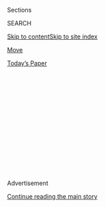 <div id="app">

<div>

<div>

<div>

<div class="NYTAppHideMasthead css-1q2w90k e1suatyy0">

<div class="section css-ui9rw0 e1suatyy2">

<div class="css-eph4ug er09x8g0">

<div class="css-6n7j50">

</div>

<span class="css-1dv1kvn">Sections</span>

<div class="css-10488qs">

<span class="css-1dv1kvn">SEARCH</span>

</div>

[Skip to content](#site-content)[Skip to site
index](#site-index)

</div>

<div id="masthead-section-label" class="css-1wr3we4 eaxe0e00">

[Move](https://www.nytimes3xbfgragh.onion/section/well/move)

</div>

<div class="css-10698na e1huz5gh0">

</div>

</div>

<div id="masthead-bar-one" class="section hasLinks css-15hmgas e1csuq9d3">

<div class="css-uqyvli e1csuq9d0">

</div>

<div class="css-1uqjmks e1csuq9d1">

</div>

<div class="css-9e9ivx">

[](https://myaccount.nytimes3xbfgragh.onion/auth/login?response_type=cookie&client_id=vi)

</div>

<div class="css-1bvtpon e1csuq9d2">

[Today’s
Paper](https://www.nytimes3xbfgragh.onion/section/todayspaper)

</div>

</div>

</div>

</div>

<div data-aria-hidden="false">

<div id="site-content" data-role="main">

<div>

<div class="css-1aor85t" style="opacity:0.000000001;z-index:-1;visibility:hidden">

<div class="css-1hqnpie">

<div class="css-epjblv">

<span class="css-17xtcya">[Move](/section/well/move)</span><span class="css-x15j1o">|</span><span class="css-fwqvlz">Is
Your Blood Sugar Undermining Your
Workouts?</span>

</div>

<div class="css-k008qs">

<div class="css-1iwv8en">

<span class="css-18z7m18"></span>

<div>

</div>

</div>

<span class="css-1n6z4y">https://nyti.ms/3fhnUBX</span>

<div class="css-1705lsu">

<div class="css-4xjgmj">

<div class="css-4skfbu" data-role="toolbar" data-aria-label="Social Media Share buttons, Save button, and Comments Panel with current comment count" data-testid="share-tools">

  - 
  - 
  - 
  - 
    
    <div class="css-6n7j50">
    
    </div>

  - 
  - 

</div>

</div>

</div>

</div>

</div>

</div>

<div id="NYT_TOP_BANNER_REGION" class="css-13pd83m">

</div>

<div id="top-wrapper" class="css-1sy8kpn">

<div id="top-slug" class="css-l9onyx">

Advertisement

</div>

[Continue reading the main
story](#after-top)

<div class="ad top-wrapper" style="text-align:center;height:100%;display:block;min-height:250px">

<div id="top" class="place-ad" data-position="top" data-size-key="top">

</div>

</div>

<div id="after-top">

</div>

</div>

<div>

<div id="sponsor-wrapper" class="css-1hyfx7x">

<div id="sponsor-slug" class="css-19vbshk">

Supported by

</div>

[Continue reading the main
story](#after-sponsor)

<div id="sponsor" class="ad sponsor-wrapper" style="text-align:center;height:100%;display:block">

</div>

<div id="after-sponsor">

</div>

</div>

<div class="css-186x18t">

Phys Ed

</div>

<div class="css-1vkm6nb ehdk2mb0">

# Is Your Blood Sugar Undermining Your Workouts?

</div>

Eating a diet high in sugar and processed foods could dent our long-term
health in part by changing how well our bodies respond to
exercise.

<div class="css-79elbk" data-testid="photoviewer-wrapper">

<div class="css-z3e15g" data-testid="photoviewer-wrapper-hidden">

</div>

<div class="css-1a48zt4 ehw59r15" data-testid="photoviewer-children">

![<span class="css-cnj6d5 e1z0qqy90" itemprop="copyrightHolder"><span class="css-1ly73wi e1tej78p0">Credit...</span><span><span>Hana
Asano for The New York
Times</span></span></span>](https://static01.graylady3jvrrxbe.onion/images/2020/08/04/well/physed-runner/merlin_170719374_ca7d8b99-4c72-4542-aa89-5fa3012f069e-articleLarge.jpg?quality=75&auto=webp&disable=upscale)

</div>

</div>

<div class="css-18e8msd">

<div class="css-vp77d3 epjyd6m0">

<div class="css-hus3qt ey68jwv0" data-aria-hidden="true">

[![Gretchen
Reynolds](https://static01.graylady3jvrrxbe.onion/images/2019/03/18/multimedia/author-gretchen-reynolds/author-gretchen-reynolds-thumbLarge.png
"Gretchen Reynolds")](https://www.nytimes3xbfgragh.onion/by/gretchen-reynolds)

</div>

<div class="css-1baulvz">

By [<span class="css-1baulvz last-byline" itemprop="name">Gretchen
Reynolds</span>](https://www.nytimes3xbfgragh.onion/by/gretchen-reynolds)

</div>

</div>

  - 
    
    <div class="css-ld3wwf e16638kd2">
    
    July 29,
    2020
    
    </div>

  - 
    
    <div class="css-4xjgmj">
    
    <div class="css-d8bdto" data-role="toolbar" data-aria-label="Social Media Share buttons, Save button, and Comments Panel with current comment count" data-testid="share-tools">
    
      - 
      - 
      - 
      - 
        
        <div class="css-6n7j50">
        
        </div>
    
      - 
      - 
    
    </div>
    
    </div>

</div>

</div>

<div class="section meteredContent css-1r7ky0e" name="articleBody" itemprop="articleBody">

<div class="css-1fanzo5 StoryBodyCompanionColumn">

<div class="css-53u6y8">

People with consistently high levels of blood sugar could get less
benefit from exercise than those whose blood sugar levels are normal,
according to a cautionary new study of nutrition, blood sugar and
exercise. The study, which involved rodents and people, suggests that
eating a diet high in sugar and processed foods, which may set the stage
for poor blood sugar control, could dent our long-term health in part by
changing how well our bodies respond to a workout.

We already have plenty of evidence, of course, that elevated blood sugar
is unhealthy. People with hyperglycemia tend to be overweight and face
greater long-term risks for heart disease and Type 2 diabetes, even if,
in the early stages, their condition does not meet the criteria for
those diseases.

They also tend to be out of shape. In epidemiological studies, people
with elevated blood sugar often also have low aerobic fitness, while, in
animal studies, rats bred with low endurance from birth show early
blood-sugar problems, as well. This interrelationship between blood
sugar and fitness is consequential in part because low aerobic fitness
is closely linked to a high risk of premature death.

But most past studies of blood sugar and fitness have been
epidemiological, meaning they have identified links between the two
conditions but not their sequence or mechanisms. They have not clarified
whether hyperglycemia usually precedes and leads to low fitness, or the
other way around, or how either condition manages to influence the
other.

</div>

</div>

<div class="css-1fanzo5 StoryBodyCompanionColumn">

<div class="css-53u6y8">

So, for the [new study, which was published this month in Nature
Metabolism,](https://www.nature.com/articles/s42255-020-0240-7)
researchers at the Joslin Diabetes Center in Boston and other
institutions decided to raise blood sugar levels in mice and see what
happened when they exercised.

They started with adult mice, switching some from normal chow to a diet
high in sugar and saturated fat, similar to what many of us in the
developed world eat nowadays. These mice rapidly gained weight and
developed habitually high blood sugar.

They injected other mice with a substance that reduces their ability to
produce insulin, a hormone that helps to control blood sugar, similar to
when people have certain forms of diabetes. Those animals did not get
fatter, but their blood sugar levels rose to the same extent as among
the mice in the sugary diet group.

Other animals remained on their normal chow, as a control group.

After four months, the scientists checked each mouse’s fitness by
measuring how long it could run on a treadmill before exhaustion. They
then put a running wheel in each animal’s cage and let them jog at will
for the next six weeks, which they did. On average, each mouse ran about
300 miles during that month and a half.

But they did not all gain the same level of fitness. The control group
now ran for a much longer period of time on the treadmill before
exhaustion; they were much fitter. But the animals with high blood sugar
showed little improvement. Their aerobic fitness had barely budged.

</div>

</div>

<div class="css-1fanzo5 StoryBodyCompanionColumn">

<div class="css-53u6y8">

Interestingly, their exercise resistance was the same, whether their
blood sugar problems stemmed from poor diet or lack of insulin, and
whether they were overweight or slimmer. If they had high blood sugar,
they resisted the benefits of exercise.

To better understand why, the scientists next looked inside muscles. And
conditions there were telling. The muscles of the control animals teemed
with healthy, new muscle fibers and a network of new blood vessels
ferrying extra oxygen and fuel to them. But the muscle tissues of the
animals with high blood sugar displayed mostly new deposits of collagen,
a rigid substance that seems to have crowded out new blood vessels and
prevented the muscles from adapting to the exercise and contributing to
better fitness.

Finally, since rodents are not people, the scientists checked blood
sugar levels and endurance in a group of 24 young adults. None had
diabetes, although some had blood-sugar levels that could be considered
prediabetic. During treadmill fitness testing, those volunteers with the
worst blood-sugar control also had the lowest endurance, and when the
scientists later microscopically examined their muscle tissues after the
exercise, they found high activation of proteins that can inhibit
improvements to aerobic fitness.

Taken as a whole, these results in mice and people suggest that
“constantly bathing your tissues in sugar is just not a good idea” and
could undercut any subsequent benefits from exercise, says Sarah
Lessard, an assistant professor at the Joslin Diabetes Center and
Harvard Medical School, who oversaw the new study.

In practical terms, the findings suggest that, for those of us whose
blood-sugar levels depend on our diets, we might want to “cut back on
sugar” and the highly processed, fatty foods that also can raise blood
sugar and blunt exercise effects, she says. (The control mice ate a
high-carbohydrate chow, so carbohydrates, per se, are not necessarily
the issue, she says; diet quality is.)

More fundamentally, the study intimates that “diet and exercise should
be considered together” when we start thinking about how to improve our
health, Dr. Lessard says. They affect each other and they influence how
each affects us more than we might expect, she says.

But perhaps most important, the study contains some encouraging data,
Dr. Lessard points out. The hyperglycemic mice gained little endurance
from their weeks of working out, but they were beginning to show early
signs of better blood-sugar control, she says. So, it might require time
and gritty determination, but exercise eventually could help people with
hyperglycemia to stabilize their blood sugar, she says, and then start
feeling their fitness rise.

</div>

</div>

</div>

<div>

</div>

<div>

</div>

<div>

</div>

<div>

<div id="bottom-wrapper" class="css-1ede5it">

<div id="bottom-slug" class="css-l9onyx">

Advertisement

</div>

[Continue reading the main
story](#after-bottom)

<div id="bottom" class="ad bottom-wrapper" style="text-align:center;height:100%;display:block;min-height:90px">

</div>

<div id="after-bottom">

</div>

</div>

</div>

</div>

</div>

## Site Index

<div>

</div>

## Site Information Navigation

  - [© <span>2020</span> <span>The New York Times
    Company</span>](https://help.nytimes3xbfgragh.onion/hc/en-us/articles/115014792127-Copyright-notice)

<!-- end list -->

  - [NYTCo](https://www.nytco.com/)
  - [Contact
    Us](https://help.nytimes3xbfgragh.onion/hc/en-us/articles/115015385887-Contact-Us)
  - [Work with us](https://www.nytco.com/careers/)
  - [Advertise](https://nytmediakit.com/)
  - [T Brand Studio](http://www.tbrandstudio.com/)
  - [Your Ad
    Choices](https://www.nytimes3xbfgragh.onion/privacy/cookie-policy#how-do-i-manage-trackers)
  - [Privacy](https://www.nytimes3xbfgragh.onion/privacy)
  - [Terms of
    Service](https://help.nytimes3xbfgragh.onion/hc/en-us/articles/115014893428-Terms-of-service)
  - [Terms of
    Sale](https://help.nytimes3xbfgragh.onion/hc/en-us/articles/115014893968-Terms-of-sale)
  - [Site
    Map](https://spiderbites.nytimes3xbfgragh.onion)
  - [Help](https://help.nytimes3xbfgragh.onion/hc/en-us)
  - [Subscriptions](https://www.nytimes3xbfgragh.onion/subscription?campaignId=37WXW)

</div>

</div>

</div>

</div>
